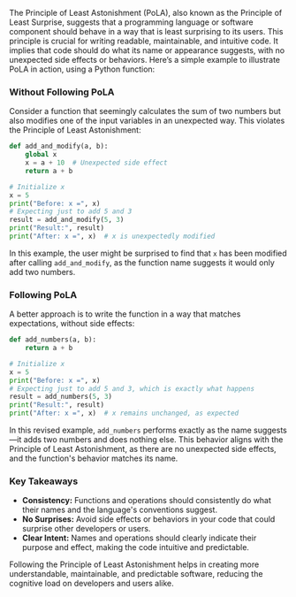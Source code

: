 The Principle of Least Astonishment (PoLA), also known as the Principle of Least Surprise, suggests that a programming language or software component should behave in a way that is least surprising to its users. This principle is crucial for writing readable, maintainable, and intuitive code. It implies that code should do what its name or appearance suggests, with no unexpected side effects or behaviors. Here’s a simple example to illustrate PoLA in action, using a Python function:

### Without Following PoLA

Consider a function that seemingly calculates the sum of two numbers but also modifies one of the input variables in an unexpected way. This violates the Principle of Least Astonishment:

```python
def add_and_modify(a, b):
    global x
    x = a + 10  # Unexpected side effect
    return a + b

# Initialize x
x = 5
print("Before: x =", x)
# Expecting just to add 5 and 3
result = add_and_modify(5, 3)
print("Result:", result)
print("After: x =", x)  # x is unexpectedly modified
```

In this example, the user might be surprised to find that `x` has been modified after calling `add_and_modify`, as the function name suggests it would only add two numbers.

### Following PoLA

A better approach is to write the function in a way that matches expectations, without side effects:

```python
def add_numbers(a, b):
    return a + b

# Initialize x
x = 5
print("Before: x =", x)
# Expecting just to add 5 and 3, which is exactly what happens
result = add_numbers(5, 3)
print("Result:", result)
print("After: x =", x)  # x remains unchanged, as expected
```

In this revised example, `add_numbers` performs exactly as the name suggests—it adds two numbers and does nothing else. This behavior aligns with the Principle of Least Astonishment, as there are no unexpected side effects, and the function's behavior matches its name.

### Key Takeaways

- **Consistency:** Functions and operations should consistently do what their names and the language's conventions suggest.
- **No Surprises:** Avoid side effects or behaviors in your code that could surprise other developers or users.
- **Clear Intent:** Names and operations should clearly indicate their purpose and effect, making the code intuitive and predictable.

Following the Principle of Least Astonishment helps in creating more understandable, maintainable, and predictable software, reducing the cognitive load on developers and users alike.
